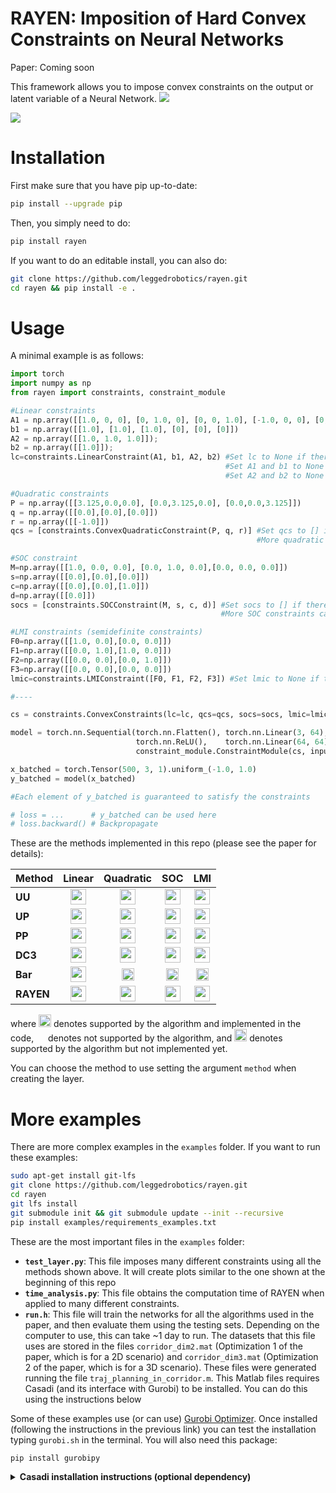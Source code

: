 # RAYEN: Imposition of Hard Convex Constraints on Neural Networks #

Paper: Coming soon

This framework allows you to impose convex constraints on the output or latent variable of a Neural Network.
![](./imgs/rayen.png)

![](./imgs/rayen_equations.png)



# Installation

First make sure that you have pip up-to-date:
```bash
pip install --upgrade pip
```

Then, you simply need to do:


```bash
pip install rayen
```

If you want to do an editable install, you can also do:
```bash
git clone https://github.com/leggedrobotics/rayen.git
cd rayen && pip install -e .
```

# Usage

A minimal example is as follows:

```python
import torch
import numpy as np
from rayen import constraints, constraint_module

#Linear constraints
A1 = np.array([[1.0, 0, 0], [0, 1.0, 0], [0, 0, 1.0], [-1.0, 0, 0], [0, -1.0, 0], [0, 0, -1.0]]);
b1 = np.array([[1.0], [1.0], [1.0], [0], [0], [0]])
A2 = np.array([[1.0, 1.0, 1.0]]);
b2 = np.array([[1.0]]);
lc=constraints.LinearConstraint(A1, b1, A2, b2) #Set lc to None if there are no linear constraints
                                                #Set A1 and b1 to None if there are no linear inequality constraints
                                                #Set A2 and b2 to None if there are no linear equality constraints

#Quadratic constraints
P = np.array([[3.125,0.0,0.0], [0.0,3.125,0.0], [0.0,0.0,3.125]])
q = np.array([[0.0],[0.0],[0.0]])
r = np.array([[-1.0]])
qcs = [constraints.ConvexQuadraticConstraint(P, q, r)] #Set qcs to [] if there are no quadratic constraints
                                                       #More quadratic constraints can be appended to this list

#SOC constraint
M=np.array([[1.0, 0.0, 0.0], [0.0, 1.0, 0.0],[0.0, 0.0, 0.0]])
s=np.array([[0.0],[0.0],[0.0]])
c=np.array([[0.0],[0.0],[1.0]])
d=np.array([[0.0]])
socs = [constraints.SOCConstraint(M, s, c, d)] #Set socs to [] if there are no SOC constraints
                                               #More SOC constraints can be appended to this list

#LMI constraints (semidefinite constraints)
F0=np.array([[1.0, 0.0],[0.0, 0.0]])
F1=np.array([[0.0, 1.0],[1.0, 0.0]])
F2=np.array([[0.0, 0.0],[0.0, 1.0]])
F3=np.array([[0.0, 0.0],[0.0, 0.0]])
lmic=constraints.LMIConstraint([F0, F1, F2, F3]) #Set lmic to None if there are no LMI constraints

#----

cs = constraints.ConvexConstraints(lc=lc, qcs=qcs, socs=socs, lmic=lmic)

model = torch.nn.Sequential(torch.nn.Flatten(), torch.nn.Linear(3, 64),
                            torch.nn.ReLU(),    torch.nn.Linear(64, 64),
                            constraint_module.ConstraintModule(cs, input_dim=64, create_map=True)) 

x_batched = torch.Tensor(500, 3, 1).uniform_(-1.0, 1.0)
y_batched = model(x_batched)

#Each element of y_batched is guaranteed to satisfy the constraints

# loss = ...      # y_batched can be used here
# loss.backward() # Backpropagate
```

These are the methods implemented in this repo (please see the paper for details):




Method | Linear | Quadratic | SOC | LMI
:------------ | :-------------: | :-------------: | :-------------: | :-------------: 
**UU** |    <img src='./imgs/green-tick.png' width='25'>    |     <img src='./imgs/green-tick.png' width='25'>    |    <img src='./imgs/green-tick.png' width='25'>    |    <img src='./imgs/green-tick.png' width='25'>   
**UP** |    <img src='./imgs/green-tick.png' width='25'>    |     <img src='./imgs/green-tick.png' width='25'>    |    <img src='./imgs/green-tick.png' width='25'>    |    <img src='./imgs/green-tick.png' width='25'>   
**PP** |    <img src='./imgs/green-tick.png' width='25'>    |     <img src='./imgs/green-tick.png' width='25'>    |    <img src='./imgs/green-tick.png' width='25'>    |    <img src='./imgs/green-tick.png' width='25'>   
**DC3** |    <img src='./imgs/green-tick.png' width='25'>    |     <img src='./imgs/green-tick.png' width='25'>    |  <img src='./imgs/diamond.svg' width='25'> |  <img src='./imgs/diamond.svg' width='25'>
**Bar** |    <img src='./imgs/green-tick.png' width='25'>    |  <img src='./imgs/red_cross.svg' width='20'> | <img src='./imgs/red_cross.svg' width='20'> | <img src='./imgs/red_cross.svg' width='20'>
**RAYEN** |  <img src='./imgs/green-tick.png' width='25'> |     <img src='./imgs/green-tick.png' width='25'>    |    <img src='./imgs/green-tick.png' width='25'>    |    <img src='./imgs/green-tick.png' width='25'>   

where    <img src='./imgs/green-tick.png' width='20'>    denotes supported by the algorithm and implemented in the code, <img src='./imgs/red_cross.svg' width='15'> denotes not supported by the algorithm, and  <img src='./imgs/diamond.svg' width='20'> denotes supported by the algorithm but not implemented yet. 

You can choose the method to use setting the argument `method` when creating the layer. 

# More examples

There are more complex examples in the `examples` folder. If you want to run these examples: 

```bash
sudo apt-get install git-lfs
git clone https://github.com/leggedrobotics/rayen.git
cd rayen
git lfs install 
git submodule init && git submodule update --init --recursive
pip install examples/requirements_examples.txt
```

These are the most important files in the `examples` folder:
* **`test_layer.py`**: This file imposes many different constraints using all the methods shown above. It will create plots similar to the one shown at the beginning of this repo 
* **`time_analysis.py`**: This file obtains the computation time of RAYEN when applied to many different constraints. 
* **`run.h`**: This file will train the networks for all the algorithms used in the paper, and then evaluate them using the testing sets. Depending on the computer to use, this can take ~1 day to run. The datasets that this file uses are stored in the files `corridor_dim2.mat` (Optimization 1 of the paper, which is for a 2D scenario) and `corridor_dim3.mat` (Optimization 2 of the paper, which is for a 3D scenario). These files were generated running the file `traj_planning_in_corridor.m`. This Matlab files requires Casadi (and its interface with Gurobi) to be installed. You can do this using the instructions below

Some of these examples use (or can use) [Gurobi Optimizer](https://www.gurobi.com/products/gurobi-optimizer/). Once installed (following the instructions in the previous link) you can test the installation typing `gurobi.sh` in the terminal. You will also need this package:
```
pip install gurobipy
```

<details>
  <summary> <b>Casadi installation instructions (optional dependency)</b></summary>

```bash
#IPOPT stuff
sudo apt-get install gcc g++ gfortran git cmake liblapack-dev pkg-config --install-recommends
sudo apt-get install coinor-libipopt1v5 coinor-libipopt-dev

#SWIG stuff
sudo apt-get remove swig swig3.0 swig4.0 #If you don't do this, the compilation of casadi may fail with the error "swig error : Unrecognized option -matlab"
mkdir ~/installations && cd ~/installations
git clone https://github.com/jaeandersson/swig
cd swig
git checkout -b matlab-customdoc origin/matlab-customdoc        
sh autogen.sh
sudo apt-get install gcc-7 g++-7 bison byacc
sudo apt-get install libpcre3 libpcre3-dev
./configure CXX=g++-7 CC=gcc-7            
make
sudo make install

#CASADI stuff
cd ~/installations && mkdir casadi && cd casadi
git clone https://github.com/casadi/casadi
cd casadi/cmake && wget https://github.com/leggedrobotics/rayen/raw/master/examples/other/FindGurobi.cmake #This ones works for higher versions of Gurobi
cd ..
#cd build && make clean && cd .. && rm -rf build #Only if you want to clean any previous installation/compilation 
mkdir build && cd build
cmake . -DCMAKE_BUILD_TYPE=Release -DWITH_IPOPT=ON -DWITH_MATLAB=ON -DWITH_PYTHON=ON -DWITH_DEEPBIND=ON -DWITH_GUROBI=ON ..
#You may need to run the command above twice until the output says that `Ipopt` has been detected (although `IPOPT` is also being detected when you run it for the first time)
make -j20
sudo make install

```
</details>
